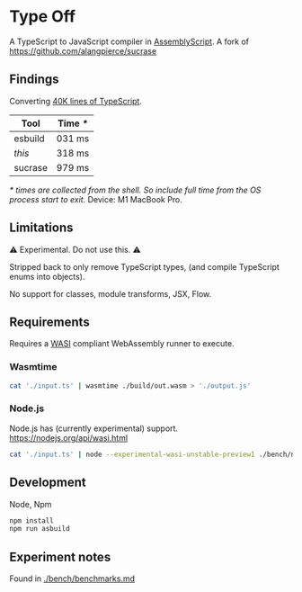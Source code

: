 
# Type Off

A TypeScript to JavaScript compiler in [AssemblyScript](https://www.assemblyscript.org).
A fork of https://github.com/alangpierce/sucrase

## Findings

Converting [40K lines of TypeScript](https://raw.githubusercontent.com/microsoft/TypeScript/master/src/compiler/checker.ts).

| Tool        | Time _*_    |
| ----------- | ----------- |
| esbuild     | 031 ms      |
| _this_      | 318 ms      |
| sucrase     | 979 ms      |

_\* times are collected from the shell. So include full time from the OS process start to exit._ Device: M1 MacBook Pro.

## Limitations

⚠️ Experimental. Do not use this. ⚠️

Stripped back to only remove TypeScript types, (and compile TypeScript enums into objects).

No support for classes, module transforms, JSX, Flow.

## Requirements

Requires a [WASI](https://wasi.dev) compliant WebAssembly runner to execute.

### Wasmtime

```sh
cat './input.ts' | wasmtime ./build/out.wasm > './output.js'
```

### Node.js

Node.js has (currently experimental) support. https://nodejs.org/api/wasi.html

```sh
cat './input.ts' | node --experimental-wasi-unstable-preview1 ./bench/node-wasi.js > './output.js'
```

## Development

Node, Npm

```sh
npm install
npm run asbuild
```

## Experiment notes

Found in [./bench/benchmarks.md](./bench/benchmarks.md)
